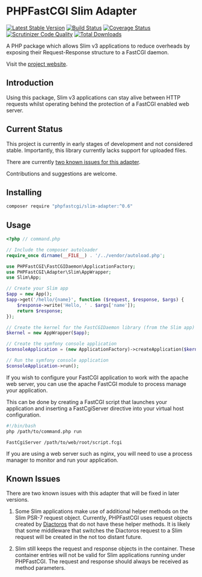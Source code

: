 # PHPFastCGI Slim Adapter

[![Latest Stable Version](https://poser.pugx.org/phpfastcgi/slim-adapter/v/stable)](https://packagist.org/packages/phpfastcgi/slim-adapter)
[![Build Status](https://travis-ci.org/PHPFastCGI/SlimAdapter.svg?branch=master)](https://travis-ci.org/PHPFastCGI/SlimAdapter)
[![Coverage Status](https://coveralls.io/repos/PHPFastCGI/SlimAdapter/badge.svg?branch=master&service=github)](https://coveralls.io/github/PHPFastCGI/SlimAdapter?branch=master)
[![Scrutinizer Code Quality](https://scrutinizer-ci.com/g/PHPFastCGI/SlimAdapter/badges/quality-score.png?b=master)](https://scrutinizer-ci.com/g/PHPFastCGI/SlimAdapter/?branch=master)
[![Total Downloads](https://poser.pugx.org/phpfastcgi/slim-adapter/downloads)](https://packagist.org/packages/phpfastcgi/slim-adapter)

A PHP package which allows Slim v3 applications to reduce overheads by exposing their Request-Response structure to a FastCGI daemon.

Visit the [project website](http://phpfastcgi.github.io/).

## Introduction

Using this package, Slim v3 applications can stay alive between HTTP requests whilst operating behind the protection of a FastCGI enabled web server.

## Current Status

This project is currently in early stages of development and not considered stable. Importantly, this library currently lacks support for uploaded files.

There are currently [two known issues for this adapter](#known-issues).

Contributions and suggestions are welcome.

## Installing

```sh
composer require "phpfastcgi/slim-adapter:^0.6"
```

## Usage

```php
<?php // command.php

// Include the composer autoloader
require_once dirname(__FILE__) . '/../vendor/autoload.php';

use PHPFastCGI\FastCGIDaemon\ApplicationFactory;
use PHPFastCGI\Adapter\Slim\AppWrapper;
use Slim\App;

// Create your Slim app
$app = new App();
$app->get('/hello/{name}', function ($request, $response, $args) {
    $response->write('Hello, ' . $args['name']);
    return $response;
});

// Create the kernel for the FastCGIDaemon library (from the Slim app)
$kernel = new AppWrapper($app);

// Create the symfony console application
$consoleApplication = (new ApplicationFactory)->createApplication($kernel);

// Run the symfony console application
$consoleApplication->run();
```

If you wish to configure your FastCGI application to work with the apache web server, you can use the apache FastCGI module to process manage your application.

This can be done by creating a FastCGI script that launches your application and inserting a FastCgiServer directive into your virtual host configuration.

```sh
#!/bin/bash
php /path/to/command.php run
```

```
FastCgiServer /path/to/web/root/script.fcgi
```

If you are using a web server such as nginx, you will need to use a process manager to monitor and run your application.

## Known Issues

There are two known issues with this adapter that will be fixed in later versions.

1. Some Slim applications make use of additional helper methods on the Slim PSR-7 request object. Currently, PHPFastCGI uses request objects created by [Diactoros](https://github.com/zendframework/zend-diactoros) that do not have these helper methods. It is likely that some middleware that switches the Diactoros request to a Slim request will be created in the not too distant future.

2. Slim still keeps the request and response objects in the container. These container entries will not be valid for Slim applications running under PHPFastCGI. The request and response should always be received as method parameters.
